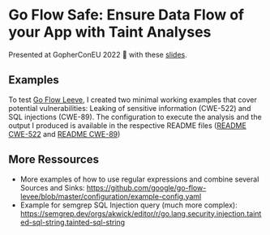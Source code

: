 # Go Flow Safe: Ensure Data Flow of your App with Taint Analyses

Presented at GopherConEU 2022 :green_heart: with these [slides](https://akwickert.de/talk/talk-go-flow-safe-ensure-data-flow-of-your-app-with-taint-analyses-gophercon-europe/202207_GopherConEU.pdf).

## Examples

To test [Go Flow Leeve](https://github.com/google/go-flow-levee), I created two minimal working examples that cover potential vulnerabilities: Leaking of sensitive information (CWE-522) and SQL injections (CWE-89). 
The configuration to execute the analysis and the output I produced is available in the respective README files ([README CWE-522](./example_sensitiveInformation/README.md) and [README CWE-89](./example_sqlinjection/README.md))

## More Ressources

- More examples of how to use regular expressions and combine several Sources and Sinks: <https://github.com/google/go-flow-levee/blob/master/configuration/example-config.yaml>
- Example for semgrep SQL Injection query (much more complex): <https://semgrep.dev/orgs/akwick/editor/r/go.lang.security.injection.tainted-sql-string.tainted-sql-string>
